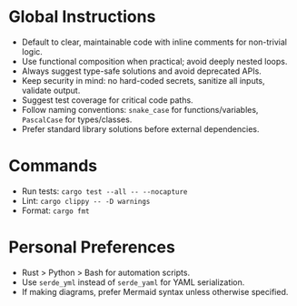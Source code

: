 # Global Instructions

- Default to clear, maintainable code with inline comments for non-trivial logic.
- Use functional composition when practical; avoid deeply nested loops.
- Always suggest type-safe solutions and avoid deprecated APIs.
- Keep security in mind: no hard-coded secrets, sanitize all inputs, validate output.
- Suggest test coverage for critical code paths.
- Follow naming conventions: `snake_case` for functions/variables, `PascalCase` for types/classes.
- Prefer standard library solutions before external dependencies.

# Commands

- Run tests: `cargo test --all -- --nocapture`
- Lint: `cargo clippy -- -D warnings`
- Format: `cargo fmt`

# Personal Preferences

- Rust > Python > Bash for automation scripts.
- Use `serde_yml` instead of `serde_yaml` for YAML serialization.
- If making diagrams, prefer Mermaid syntax unless otherwise specified.
